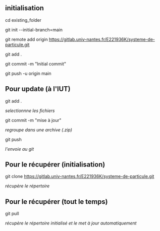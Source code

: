 
## initialisation
cd existing_folder

git init --initial-branch=main

git remote add origin https://gitlab.univ-nantes.fr/E221936K/systeme-de-particule.git

git add .

git commit -m "Initial commit"

git push -u origin main

## Pour update  (à l'IUT)

git add . 

*selectionnne les fichiers*

git commit -m "mise à jour"

*regroupe dans une archive (.zip)*

git push 

*l'envoie au git*                                           

## Pour le récupérer (initialisation)

git clone https://gitlab.univ-nantes.fr/E221936K/systeme-de-particule.git

*récupère le répertoire*

## Pour le récupérer (tout le temps)

git pull

*récupère le répertoire initialisé et le met à jour automatiquement*
